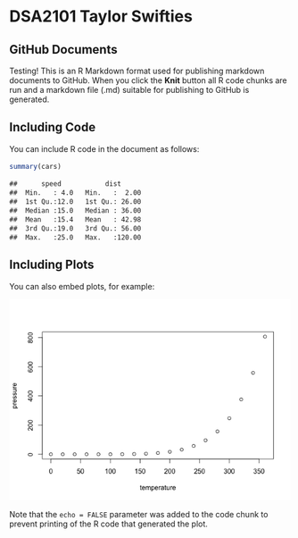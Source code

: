 DSA2101 Taylor Swifties
================

## GitHub Documents

Testing! This is an R Markdown format used for publishing markdown
documents to GitHub. When you click the **Knit** button all R code
chunks are run and a markdown file (.md) suitable for publishing to
GitHub is generated.

## Including Code

You can include R code in the document as follows:

``` r
summary(cars)
```

    ##      speed           dist       
    ##  Min.   : 4.0   Min.   :  2.00  
    ##  1st Qu.:12.0   1st Qu.: 26.00  
    ##  Median :15.0   Median : 36.00  
    ##  Mean   :15.4   Mean   : 42.98  
    ##  3rd Qu.:19.0   3rd Qu.: 56.00  
    ##  Max.   :25.0   Max.   :120.00

## Including Plots

You can also embed plots, for example:

![](Code_files/figure-gfm/pressure-1.png)<!-- -->

Note that the `echo = FALSE` parameter was added to the code chunk to
prevent printing of the R code that generated the plot.
